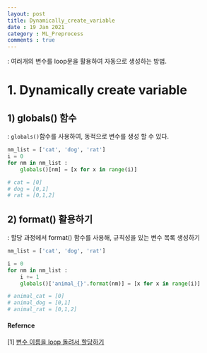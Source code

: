 ```yaml
---
layout: post
title: Dynamically_create_variable
date : 19 Jan 2021
category : ML_Preprocess
comments : true
---
```

 : 여러개의 변수를 loop문을 활용하여 자동으로 생성하는 방법.

# 1. Dynamically create variable

## 1) globals() 함수
: `globals()`함수를 사용하여, 동적으로 변수를 생성 할 수 있다.

```python
nm_list = ['cat', 'dog', 'rat']
i = 0
for nm in nm_list :
    globals()[nm] = [x for x in range(i)]

# cat = [0]
# dog = [0,1]
# rat = [0,1,2]
```

## 2) format() 활용하기
 : 할당 과정에서 format() 함수를 사용해, 규칙성을 있는 변수 목록 생성하기
```python
nm_list = ['cat', 'dog', 'rat']

i = 0
for nm in nm_list :
    i += 1
    globals()['animal_{}'.format(nm)] = [x for x in range(i)]

# animal_cat = [0]
# animal_dog = [0,1]
# animal_rat = [0,1,2]
```



#### Refernce
[1] [변수 이름을 loop 돌려서 할당하기](http://blog.naver.com/PostView.nhn?blogId=nomadgee&logNo=220857820094&parentCategoryNo=&categoryNo=57&viewDate=&isShowPopularPosts=false&from=postView)
